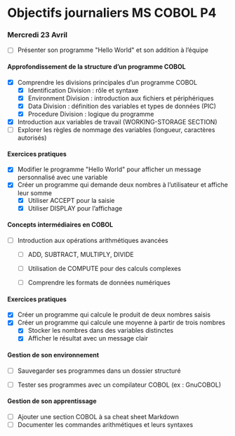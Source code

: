 # Objectifs journaliers MS COBOL P4

### Mercredi 23 Avril

- [ ] Présenter son programme "Hello World" et son addition à l’équipe

#### Approfondissement de la structure d’un programme COBOL

- [x] Comprendre les divisions principales d’un programme COBOL
  - [x] Identification Division : rôle et syntaxe
  - [x] Environment Division : introduction aux fichiers et périphériques
  - [x] Data Division : définition des variables et types de données (PIC)
  - [x] Procedure Division : logique du programme

- [x] Introduction aux variables de travail (WORKING-STORAGE SECTION)
- [ ] Explorer les règles de nommage des variables (longueur, caractères autorisés)

#### Exercices pratiques

- [x] Modifier le programme "Hello World" pour afficher un message personnalisé avec une variable
- [x] Créer un programme qui demande deux nombres à l’utilisateur et affiche leur somme
  - [x] Utiliser ACCEPT pour la saisie
  - [x] Utiliser DISPLAY pour l’affichage

#### Concepts intermédiaires en COBOL

- [ ] Introduction aux opérations arithmétiques avancées
  - [ ] ADD, SUBTRACT, MULTIPLY, DIVIDE
  - [ ] Utilisation de COMPUTE pour des calculs complexes
  - [ ] Comprendre les formats de données numériques 


#### Exercices pratiques

- [x] Créer un programme qui calcule le produit de deux nombres saisis
- [x] Créer un programme qui calcule une moyenne à partir de trois nombres
  - [x] Stocker les nombres dans des variables distinctes
  - [x] Afficher le résultat avec un message clair

#### Gestion de son environnement

- [ ] Sauvegarder ses programmes dans un dossier structuré
- [ ] Tester ses programmes avec un compilateur COBOL (ex : GnuCOBOL)


#### Gestion de son apprentissage

- [ ] Ajouter une section COBOL à sa cheat sheet Markdown
- [ ] Documenter les commandes arithmétiques et leurs syntaxes
